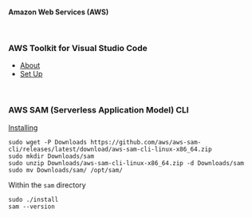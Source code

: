 
<br>

**Amazon Web Services (AWS)**

<br>

### AWS Toolkit for Visual Studio Code

* [About](https://docs.aws.amazon.com/toolkit-for-vscode/latest/userguide/welcome.html)
* [Set Up](https://docs.aws.amazon.com/toolkit-for-vscode/latest/userguide/setup-toolkit.html)

<br>

### AWS SAM (Serverless Application Model) CLI

[Installing](https://docs.aws.amazon.com/serverless-application-model/latest/developerguide/install-sam-cli.html)

```shell
sudo wget -P Downloads https://github.com/aws/aws-sam-cli/releases/latest/download/aws-sam-cli-linux-x86_64.zip 
sudo mkdir Downloads/sam
sudo unzip Downloads/aws-sam-cli-linux-x86_64.zip -d Downloads/sam
sudo mv Downloads/sam/ /opt/sam/
```

Within the `sam` directory

```shell
sudo ./install
sam --version
```

<br>
<br>

<br>
<br>

<br>
<br>

<br>
<br>